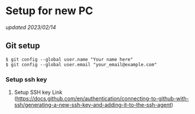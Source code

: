 # Setup for new PC 

_updated 2023/02/14_ 

## Git setup
  ```
  $ git config --global user.name "Your name here"
  $ git config --global user.email "your_email@example.com"
  ```
  
  ### Setup ssh key 
  1. Setup SSH key Link (https://docs.github.com/en/authentication/connecting-to-github-with-ssh/generating-a-new-ssh-key-and-adding-it-to-the-ssh-agent)
